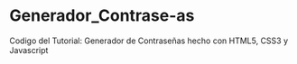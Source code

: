 # Generador_Contrase-as
Codigo del Tutorial: Generador de Contraseñas hecho con HTML5, CSS3 y Javascript
